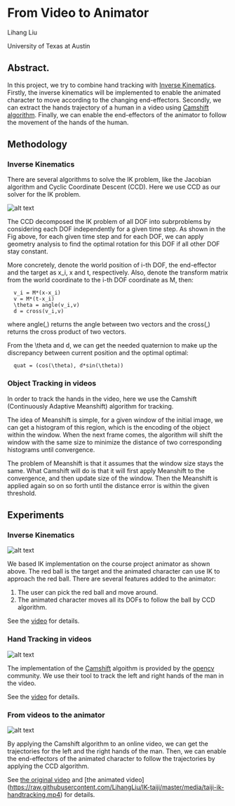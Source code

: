 # From Video to Animator
Lihang Liu

University of Texas at Austin

## Abstract. 
In this project, we try to combine hand tracking with [Inverse Kinematics](https://en.wikipedia.org/wiki/Inverse_kinematics).
Firstly, the inverse kinematics will be implemented to enable the animated
character to move according to the changing end-effectors. Secondly, we can extract
the hands trajectory of a human in a video using [Camshift algorithm](https://fr.wikipedia.org/wiki/Camshift). 
Finally, we can enable the end-effectors of the animator to follow the movement of the hands of the human.

## Methodology

### Inverse Kinematics
There are several algorithms to solve the IK problem, like the Jacobian algorithm and Cyclic Coordinate Descent (CCD). 
Here we use CCD as our solver for the IK problem.

![alt text](https://raw.githubusercontent.com/LihangLiu/IK-taiji/master/media/fig_ccd.jpg "CCD")

The CCD decomposed the IK problem of all DOF into subrproblems by considering each DOF independently for a given time step.
As shown in the Fig above, for each given time step and for each DOF, we can apply geometry analysis to find the optimal rotation for this DOF if all other DOF stay constant. 

More concretely, denote the world position of i-th DOF, the end-effector and the target as x_i, x and t, respectively. Also, denote the transform matrix from the world coordinate to the i-th DOF coordinate as M, then:
      
      v_i = M*(x-x_i)
      v = M*(t-x_i)
      \theta = angle(v_i,v)
      d = cross(v_i,v)
where angle(,) returns the angle between two vectors and the cross(,) returns the cross product of two vectors.

From the \theta and d, we can get the needed quaternion to make up the discrepancy between current position and the optimal optimal:

      quat = (cos(\theta), d*sin(\theta))
      
### Object Tracking in videos
In order to track the hands in the video, here we use the Camshift (Continuously Adaptive Meanshift) algorithm for tracking. 

The idea of Meanshift is simple, for a given window of the initial image, we can get a histogram of this region, which is the encoding of the object within the window. When the next frame comes, the algorithm will shift the window with the same size to minimize the distance of two corresponding histograms until convergence.

The problem of Meanshift is that it assumes that the window size stays the same. What Camshift will do is that it will first apply Meanshift to the convergence, and then update size of the window. Then the Meanshift is applied again so on so forth until the distance error is within the given threshold.

## Experiments

### Inverse Kinematics

![alt text](https://raw.githubusercontent.com/LihangLiu/IK-taiji/master/media/taiji-ik-picker.png "animator")

We based IK implementation on the course project animator as shown above. The red ball is the target and the animated character can use IK to approach the red ball. There are several features added to the animator:
1. The user can pick the red ball and move around.
2. The animated character moves all its DOFs to follow the ball by CCD algorithm.

See the [video](https://raw.githubusercontent.com/LihangLiu/IK-taiji/master/media/taiji-ik-picker.mov) for details.

### Hand Tracking in videos

![alt text](https://raw.githubusercontent.com/LihangLiu/IK-taiji/master/media/taiji-handtracking.png "hand tracking")

The implementation of the [Camshift](http://docs.opencv.org/3.1.0/db/df8/tutorial_py_meanshift.html) algoithm is provided by the [opencv](http://docs.opencv.org/3.1.0/index.html) community. We use their tool to track the left and right hands of the man in the video.

See the [video](https://raw.githubusercontent.com/LihangLiu/IK-taiji/master/media/taiji-handtracking.mov) for details.

### From videos to the animator

![alt text](https://raw.githubusercontent.com/LihangLiu/IK-taiji/master/media/taiji-ik-compare.png "")

By applying the Camshift algorithm to an online video, we can get the trajectories for the left and the right hands of the man. Then, we can enable the end-effectors of the animated character to follow the trajectories by applying the CCD algorithm.

See [the original video](https://raw.githubusercontent.com/LihangLiu/IK-taiji/master/media/taiji-original.mp4) and [the animated video] (https://raw.githubusercontent.com/LihangLiu/IK-taiji/master/media/taiji-ik-handtracking.mp4) for details.

















